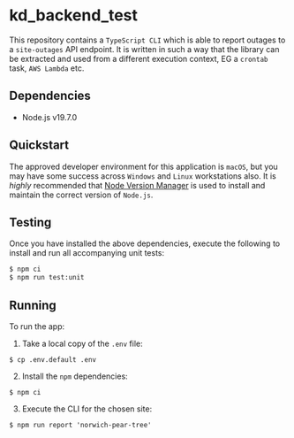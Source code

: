 # kd_backend_test

This repository contains a `TypeScript CLI` which is able to report outages to a `site-outages` API endpoint. It is written in such a way that the library can be extracted and used from a different execution context, EG a `crontab` task, `AWS Lambda` etc.

## Dependencies

- Node.js v19.7.0

## Quickstart

The approved developer environment for this application is `macOS`, but you may have some success across `Windows` and `Linux` workstations also. It is _highly_ recommended that [Node Version Manager](https://github.com/nvm-sh/nvm) is used to install and maintain the correct version of `Node.js`.

## Testing

Once you have installed the above dependencies, execute the following to install and run all accompanying unit tests:

```bash
$ npm ci
$ npm run test:unit
```

## Running

To run the app:

1. Take a local copy of the `.env` file:

```
$ cp .env.default .env
```

2. Install the `npm` dependencies:

```
$ npm ci
```

3. Execute the CLI for the chosen site:

```
$ npm run report 'norwich-pear-tree'
```
